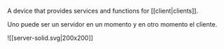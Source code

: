 A device that provides services and functions for [[client|clients]].

Uno puede ser un servidor en un momento y en otro momento el cliente.






![[server-solid.svg|200x200]]